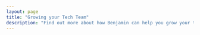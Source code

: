 ```yaml
---
layout: page
title: "Growing your Tech Team"
description: "Find out more about how Benjamin can help you grow your tech team."
---
```


